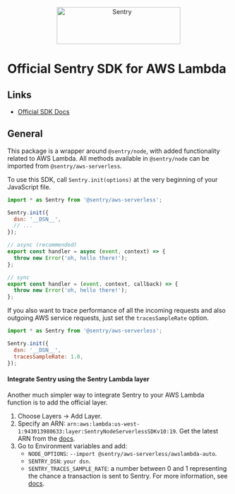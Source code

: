 <p align="center">
  <a href="https://sentry.io/?utm_source=github&utm_medium=logo" target="_blank">
    <img src="https://sentry-brand.storage.googleapis.com/sentry-wordmark-dark-280x84.png" alt="Sentry" width="280" height="84">
  </a>
</p>

# Official Sentry SDK for AWS Lambda

## Links

- [Official SDK Docs](https://docs.sentry.io/platforms/javascript/guides/aws-lambda)

## General

This package is a wrapper around `@sentry/node`, with added functionality related to AWS Lambda. All
methods available in `@sentry/node` can be imported from `@sentry/aws-serverless`.

To use this SDK, call `Sentry.init(options)` at the very beginning of your JavaScript file.

```javascript
import * as Sentry from '@sentry/aws-serverless';

Sentry.init({
  dsn: '__DSN__',
  // ...
});

// async (recommended)
export const handler = async (event, context) => {
  throw new Error('oh, hello there!');
};

// sync
export const handler = (event, context, callback) => {
  throw new Error('oh, hello there!');
};
```

If you also want to trace performance of all the incoming requests and also outgoing AWS service requests, just set the
`tracesSampleRate` option.

```javascript
import * as Sentry from '@sentry/aws-serverless';

Sentry.init({
  dsn: '__DSN__',
  tracesSampleRate: 1.0,
});
```

#### Integrate Sentry using the Sentry Lambda layer

Another much simpler way to integrate Sentry to your AWS Lambda function is to add the official layer.

1. Choose Layers -> Add Layer.
2. Specify an ARN: `arn:aws:lambda:us-west-1:943013980633:layer:SentryNodeServerlessSDKv10:19`. Get the latest ARN from the [docs](https://docs.sentry.io/platforms/javascript/guides/aws-lambda/install/layer).
3. Go to Environment variables and add:
   - `NODE_OPTIONS`: `--import @sentry/aws-serverless/awslambda-auto`.
   - `SENTRY_DSN`: `your dsn`.
   - `SENTRY_TRACES_SAMPLE_RATE`: a number between 0 and 1 representing the chance a transaction is sent to Sentry. For
     more information, see
     [docs](https://docs.sentry.io/platforms/javascript/guides/aws-lambda/configuration/options/#tracesSampleRate).

